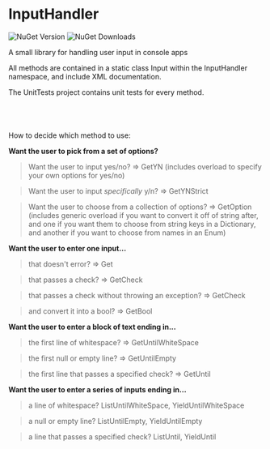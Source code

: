 # InputHandler
![NuGet Version](https://img.shields.io/nuget/v/InputHandler?style=for-the-badge)
![NuGet Downloads](https://img.shields.io/nuget/dt/InputHandler?style=for-the-badge)


A small library for handling user input in console apps

All methods are contained in a static class Input within the InputHandler namespace, and include XML documentation.

The UnitTests project contains unit tests for every method.
<br><br><br><br><br>
How to decide which method to use:

**Want the user to pick from a set of options?**

>Want the user to input yes/no? => GetYN
>(includes overload to specify your own options for yes/no)

>Want the user to input *specifically* y/n? => GetYNStrict

>Want the user to choose from a collection of options? => GetOption
>(includes generic overload if you want to convert it off of string after, and one if you want them to choose from string keys in a Dictionary, and another if you want to choose from names in an Enum)


**Want the user to enter one input...**

>that doesn't error? => Get

>that passes a check? => GetCheck

>that passes a check without throwing an exception? => GetCheck<T>

>and convert it into a bool? => GetBool



**Want the user to enter a block of text ending in...**

>the first line of whitespace? => GetUntilWhiteSpace

>the first null or empty line? => GetUntilEmpty

>the first line that passes a specified check? => GetUntil



**Want the user to enter a series of inputs ending in...**

>a line of whitespace? ListUntilWhiteSpace, YieldUntilWhiteSpace

>a null or empty line? ListUntilEmpty, YieldUntilEmpty

>a line that passes a specified check? ListUntil, YieldUntil
